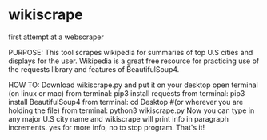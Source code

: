 # wikiscrape
first attempt at a webscraper

PURPOSE:
  This tool scrapes wikipedia for summaries of top U.S cities and displays for the user. 
  Wikipedia is a great free resource for practicing use of the requests library and features of BeautifulSoup4.
  
HOW TO:
  Download wikiscrape.py and put it on your desktop
  open terminal (on linux or mac)
  from terminal: pip3 install requests
  from terminal: pip3 install BeautifulSoup4
  from terminal: cd Desktop #(or wherever you are holding the file)
  from terminal: python3 wikiscrape.py
 Now you can type in any major U.S city name and wikiscrape will print info in paragraph increments.
 yes for more info, no to stop program.
  That's it!
  
